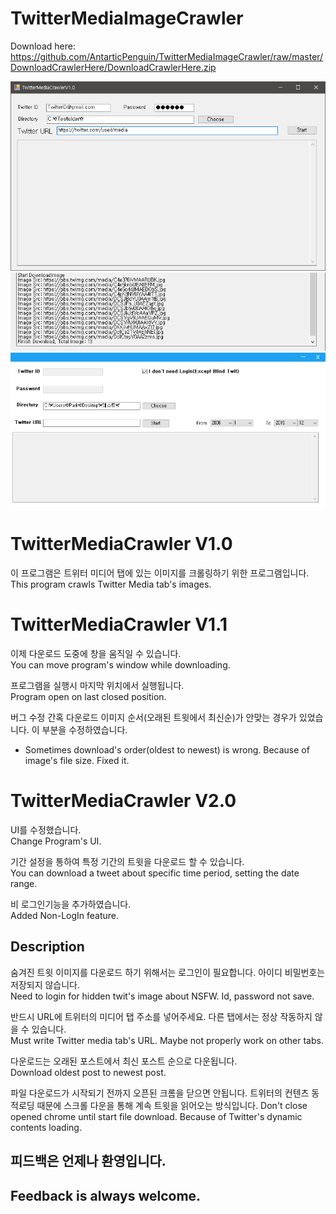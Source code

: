 # TwitterMediaImageCrawler
Download here: https://github.com/AntarticPenguin/TwitterMediaImageCrawler/raw/master/DownloadCrawlerHere/DownloadCrawlerHere.zip

![screenshot](./Screenshot/screenshot1.png)
![screenshot](./Screenshot/screenshot2.png)
![screenshot](./Screenshot/screenshot3.png)

# TwitterMediaCrawler V1.0
이 프로그램은 트위터 미디어 탭에 있는 이미지를 크롤링하기 위한 프로그램입니다.  
This program crawls Twitter Media tab's images.

# TwitterMediaCrawler V1.1
이제 다운로드 도중에 창을 움직일 수 있습니다.  
You can move program's window while downloading.

프로그램을 실행시 마지막 위치에서 실행됩니다.  
Program open on last closed position.

버그 수정
간혹 다운로드 이미지 순서(오래된 트윗에서 최신순)가 안맞는 경우가 있었습니다. 이 부분을 수정하였습니다.  
- Sometimes download's order(oldest to newest) is wrong. Because of image's file size. Fixed it.

# TwitterMediaCrawler V2.0
UI를 수정했습니다.  
Change Program's UI.

기간 설정을 통하여 특정 기간의 트윗을 다운로드 할 수 있습니다.  
You can download a tweet about specific time period, setting the date range.

비 로그인기능을 추가하였습니다.  
Added Non-LogIn feature.

## Description
숨겨진 트윗 이미지를 다운로드 하기 위해서는 로그인이 필요합니다. 아이디 비밀번호는 저장되지 않습니다.  
Need to login for hidden twit's image about NSFW. Id, password not save.

반드시 URL에 트위터의 미디어 탭 주소를 넣어주세요. 다른 탭에서는 정상 작동하지 않을 수 있습니다.  
Must write Twitter media tab's URL. Maybe not properly work on other tabs.  

다운로드는 오래된 포스트에서 최신 포스트 순으로 다운됩니다.  
Download oldest post to newest post.

파일 다운로드가 시작되기 전까지 오픈된 크롬을 닫으면 안됩니다. 트위터의 컨텐츠 동적로딩 때문에 스크롤 다운을 통해 계속 트윗을 읽어오는 방식입니다.
Don't close opened chrome until start file download. Because of Twitter's dynamic contents loading.

## 피드백은 언제나 환영입니다.
## Feedback is always welcome.
